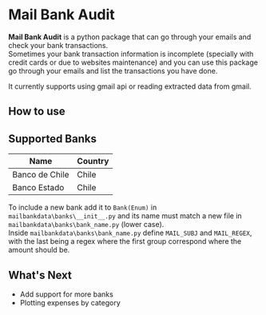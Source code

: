# Mail Bank Audit

**Mail Bank Audit** is a python package that can go through
your emails and check your bank transactions.  
Sometimes your bank transaction information is incomplete
(specially with credit cards or due to websites maintenance) 
and you can use this package go through your emails and list 
the transactions you have done.  


It currently supports using gmail api or reading extracted 
data from gmail.


## How to use


## Supported Banks

| Name | Country | 
| ---  | ------- |
| Banco de Chile | Chile | 
| Banco Estado   | Chile |

To include a new bank add it to `Bank(Enum)` in `mailbankdata\banks\__init__.py`
and its name must match a new file in `mailbankdata\banks\bank_name.py` (lower case).  
Inside `mailbankdata\banks\bank_name.py` define `MAIL_SUBJ` and `MAIL_REGEX`, with the 
last being a regex where the first group correspond where the amount should be.

## What's Next
* Add support for more banks
* Plotting expenses by category
